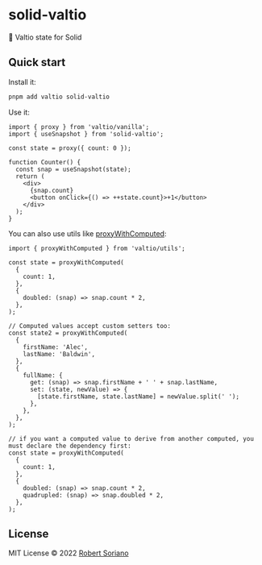 # solid-valtio

💊 Valtio state for Solid

## Quick start

Install it:

```bash
pnpm add valtio solid-valtio
```

Use it:

```tsx
import { proxy } from 'valtio/vanilla';
import { useSnapshot } from 'solid-valtio';

const state = proxy({ count: 0 });

function Counter() {
  const snap = useSnapshot(state);
  return (
    <div>
      {snap.count}
      <button onClick={() => ++state.count}>+1</button>
    </div>
  );
}
```

You can also use utils like [proxyWithComputed](https://github.com/pmndrs/valtio#proxywithcomputed-util):

```tsx
import { proxyWithComputed } from 'valtio/utils';

const state = proxyWithComputed(
  {
    count: 1,
  },
  {
    doubled: (snap) => snap.count * 2,
  },
);

// Computed values accept custom setters too:
const state2 = proxyWithComputed(
  {
    firstName: 'Alec',
    lastName: 'Baldwin',
  },
  {
    fullName: {
      get: (snap) => snap.firstName + ' ' + snap.lastName,
      set: (state, newValue) => {
        [state.firstName, state.lastName] = newValue.split(' ');
      },
    },
  },
);

// if you want a computed value to derive from another computed, you must declare the dependency first:
const state = proxyWithComputed(
  {
    count: 1,
  },
  {
    doubled: (snap) => snap.count * 2,
    quadrupled: (snap) => snap.doubled * 2,
  },
);
```

## License

MIT License © 2022 [Robert Soriano](https://github.com/wobsoriano)
